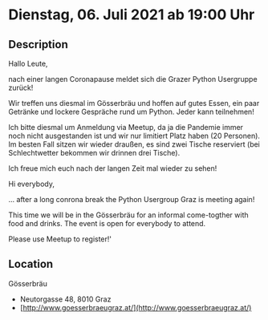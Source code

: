 # Dienstag, 06. Juli 2021 ab 19:00 Uhr

## Description

Hallo Leute,

nach einer langen Coronapause meldet sich die Grazer Python Usergruppe zurück!

Wir treffen uns diesmal im Gösserbräu und hoffen auf gutes Essen, ein paar Getränke und lockere Gespräche rund um Python. Jeder kann teilnehmen!

Ich bitte diesmal um Anmeldung via Meetup, da ja die Pandemie immer noch nicht ausgestanden ist und wir nur limitiert Platz haben (20 Personen). Im besten Fall sitzen wir wieder draußen, es sind zwei Tische reserviert (bei Schlechtwetter bekommen wir drinnen drei Tische).

Ich freue mich euch nach der langen Zeit mal wieder zu sehen!

Hi everybody,

... after a long conrona break the Python Usergroup Graz is meeting again!

This time we will be in the Gösserbräu for an informal come-togther with food and drinks.
The event is open for everybody to attend.

Please use Meetup to register!'

## Location

Gösserbräu

- Neutorgasse 48, 8010 Graz
- [http://www.goesserbraeugraz.at/](http://www.goesserbraeugraz.at/)
